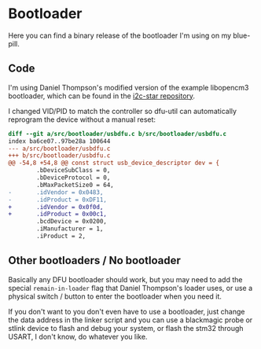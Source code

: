 # Bootloader

Here you can find a binary release of the bootloader I'm using on my blue-pill.

## Code

I'm using Daniel Thompson's modified version of the example libopencm3 bootloader, which can be found in the [i2c-star repository](https://github.com/daniel-thompson/i2c-star/tree/master/src/bootloader).

I changed VID/PID to match the controller so dfu-util can automatically reprogram the device without a manual reset:

```diff
diff --git a/src/bootloader/usbdfu.c b/src/bootloader/usbdfu.c
index ba6ce07..97be28a 100644
--- a/src/bootloader/usbdfu.c
+++ b/src/bootloader/usbdfu.c
@@ -54,8 +54,8 @@ const struct usb_device_descriptor dev = {
        .bDeviceSubClass = 0,
        .bDeviceProtocol = 0,
        .bMaxPacketSize0 = 64,
-       .idVendor = 0x0483,
-       .idProduct = 0xDF11,
+       .idVendor = 0x0f0d,
+       .idProduct = 0x00c1,
        .bcdDevice = 0x0200,
        .iManufacturer = 1,
        .iProduct = 2,
```

## Other bootloaders / No bootloader

Basically any DFU bootloader should work, but you may need to add the special `remain-in-loader` flag
that Daniel Thompson's loader uses, or use a physical switch / button to enter the bootloader when you need it.

If you don't want to you don't even have to use a bootloader, just change the data address in the
linker script and you can use a blackmagic probe or stlink device to flash and debug your system,
or flash the stm32 through USART, I don't know, do whatever you like.
